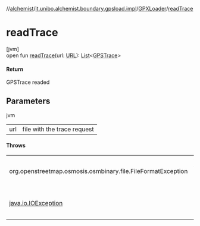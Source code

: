 //[alchemist](../../../index.md)/[it.unibo.alchemist.boundary.gpsload.impl](../index.md)/[GPXLoader](index.md)/[readTrace](read-trace.md)

# readTrace

[jvm]\
open fun [readTrace](read-trace.md)(url: [URL](https://docs.oracle.com/javase/8/docs/api/java/net/URL.html)): [List](https://docs.oracle.com/javase/8/docs/api/java/util/List.html)<[GPSTrace](../../it.unibo.alchemist.model.interfaces/-g-p-s-trace/index.md)>

#### Return

GPSTrace readed

## Parameters

jvm

| | |
|---|---|
| url | file with the trace request |

#### Throws

| | |
|---|---|
| org.openstreetmap.osmosis.osmbinary.file.FileFormatException | file format not valid |
| [java.io.IOException](https://docs.oracle.com/javase/8/docs/api/java/io/IOException.html) | in case of I/O errors |
